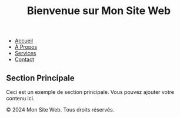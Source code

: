 <!DOCTYPE html>
<html lang="fr">
<head>
    <meta charset="UTF-8">
    <meta name="viewport" content="width=device-width, initial-scale=1.0">
    <title>Mon Site Web</title>
</head>
<body>
    <header>
        <h1>Bienvenue sur Mon Site Web</h1>
    </header>
    <nav>
        <ul>
            <li><a href="#">Accueil</a></li>
            <li><a href="#">À Propos</a></li>
            <li><a href="#">Services</a></li>
            <li><a href="#">Contact</a></li>
        </ul>
    </nav>
    <section>
        <h2>Section Principale</h2>
        <p>Ceci est un exemple de section principale. Vous pouvez ajouter votre contenu ici.</p>
    </section>
    <footer>
        <p>© 2024 Mon Site Web. Tous droits réservés.</p>
    </footer>
</body>
</html>
